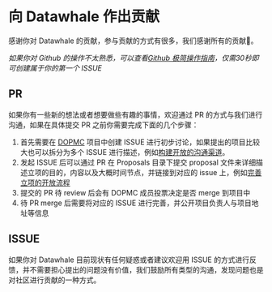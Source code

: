 # 向 Datawhale 作出贡献
感谢你对 Datawhale 的贡献，参与贡献的方式有很多，我们感谢所有的贡献💖。

*如果你对 Github 的操作不太熟悉，可以查看[Github 极简操作指南](./GITHUB.md)，仅需30秒即可创建属于你的第一个 ISSUE*

## PR
如果你有一些新的想法或者想要做些有趣的事情，欢迎通过 PR 的方式与我们进行沟通，如果在具体提交 PR 之前你需要完成下面的几个步骤：

1. 首先需要在 [DOPMC](https://github.com/datawhalechina/DOPMC) 项目中创建 ISSUE 进行初步讨论，如果提出的项目比较大也可以拆分为多个 ISSUE 进行描述，例如[构建开放的沟通渠道](https://github.com/datawhalechina/DOPMC/issues/1)。
2. 发起 ISSUE 后可以通过 PR 在 Proposals 目录下提交 proposal 文件来详细描述立项的目的，内容以及大概时间节点，并链接到对应的 issue 上，例如[完善立项的开放流程](https://github.com/datawhalechina/DOPMC/pull/3)
3. 提交的 PR 待 review 后会有 DOPMC 成员投票决定是否 merge 到项目中
4. 待 PR merge 后需要将对应的 ISSUE 进行完善，并公开项目负责人与项目地址等信息

## ISSUE
如果你对 Datawhale 目前现状有任何疑惑或者建议欢迎用 ISSUE 的方式进行反馈，并不需要担心提出的问题没有价值，我们鼓励所有类型的沟通，发现问题也是对社区进行贡献的一种方式。
